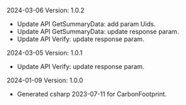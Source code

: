 2024-03-06 Version: 1.0.2
- Update API GetSummaryData: add param Uids.
- Update API GetSummaryData: update response param.
- Update API Verify: update response param.


2024-03-05 Version: 1.0.1
- Update API Verify: update response param.


2024-01-09 Version: 1.0.0
- Generated csharp 2023-07-11 for CarbonFootprint.

